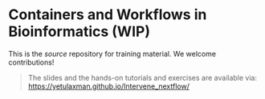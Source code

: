 # Containers and Workflows in Bioinformatics (WIP)

This is the _source_ repository for training material. We welcome contributions!
> The slides and the hands-on tutorials and exercises are available via: https://yetulaxman.github.io/Intervene_nextflow/
